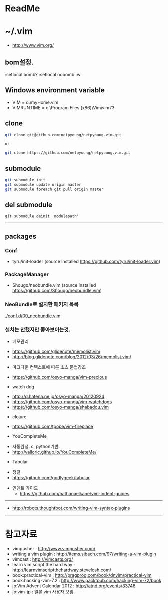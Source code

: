 ReadMe
=============

# ~/.vim
* http://www.vim.org/

## bom설정.
:setlocal bomb?
:setlocal nobomb
:w

## Windows environment variable
* VIM = d:\myHome\.vim
* VIMRUNTIME = c:\Program Files (x86)\Vim\vim73

## clone

```bash
git clone git@github.com:netpyoung/netpyoung.vim.git

or 

git clone https://github.com/netpyoung/netpyoung.vim.git
```

## submodule

```bash
git submodule init
git submodule update origin master
git submodule foreach git pull origin master
```

## del submodule
```
git submodule deinit 'modulepath'
```

--------------------------------------------------------------------------------

## packages

### Conf
* tyru/init-loader (source installed https://github.com/tyru/init-loader.vim)

### PackageManager
* Shougo/neobundle.vim  (source installed https://github.com/Shougo/neobundle.vim)

### NeoBundle로 설치한 패키지 목록
[./conf.d/00_neobundle.vim](./conf.d/00_neobundle.vim)

### 설치는 안했지만 좋아보이는것.
*  메모관리
 - https://github.com/glidenote/memolist.vim
 - http://blog.glidenote.com/blog/2012/03/26/memolist.vim/

* 마크다운 컨텍스트에 따른 소스 문법강조
 - https://github.com/osyo-manga/vim-precious

* watch dog
 - http://d.hatena.ne.jp/osyo-manga/20120924
 - https://github.com/osyo-manga/vim-watchdogs
 - https://github.com/osyo-manga/shabadou.vim

* clojure
 - https://github.com/tpope/vim-fireplace

* YouCompleteMe
 - 자동완성. c, python기반.
 - http://valloric.github.io/YouCompleteMe/

* Tabular
 - 정렬
 - https://github.com/godlygeek/tabular

* 인덴트 가이드
  - https://github.com/nathanaelkane/vim-indent-guides

--------------------------------------------------------------------------------
* http://robots.thoughtbot.com/writing-vim-syntax-plugins
--------------------------------------------------------------------------------

# 참고자료
* vimpusher : http://www.vimpusher.com/
* writing a vim plugin : http://items.sjbach.com/97/writing-a-vim-plugin
* vimcast : http://vimcasts.org/
* learn vim script the hard way : http://learnvimscriptthehardway.stevelosh.com/
* book:practical-vim : http://pragprog.com/book/dnvim/practical-vim
* book:hacking-vim-7.2 : http://www.packtpub.com/hacking-vim-72/book
* jp:Vim Advent Calendar 2012 : http://atnd.org/events/33746
* jp:vim-jp : 일본 vim 사용자 모임.
